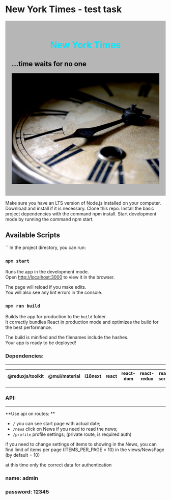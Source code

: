 # New York Times - test task

<div style=" color: black; padding:20px; background-color: #6c696c7a">
<h1 style="text-align: center;  color: #00e5ff ">New York Times</h1>
<h2>...time waits for no one</h2>

![](src/img/watch.jpeg)

</div>

Make sure you have an LTS version of Node.js installed on your computer. Download and install if it is necessary.
Clone this repo.
Install the basic project dependencies with the command npm install.
Start development mode by running the command npm start.

## Available Scripts

``
In the project directory, you can run:

### `npm start`

Runs the app in the development mode.\
Open [http://localhost:3000](http://localhost:3000) to view it in the browser.

The page will reload if you make edits.\
You will also see any lint errors in the console.

### `npm run build`

Builds the app for production to the `build` folder.\
It correctly bundles React in production mode and optimizes the build for the best performance.

The build is minified and the filenames include the hashes.\
Your app is ready to be deployed!

### Dependencies:

---

| @reduxjs/toolkit | @mui/material | i18next | react | react-dom | react-redux | react-scripts | redux-persist | typescript |
| ---------------- | ------------- | ------- | ----- | --------- | ----------- | ------------- | ------------- | ---------- |

---

### API:

---

**Use api on routes: **

- `/` you can see start page with actual date;
- `/news` click on News if you need to read the news;
- `/profile` profile settings; (private route, is required auth)

if you need to change settings of items to showing in the News, you can find limit of items per page (ITEMS_PER_PAGE = 10) in the views/NewsPage (by default = 10)

at this time only the correct data for authentication

### name: admin

### password: 12345
